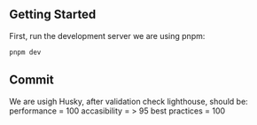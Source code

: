 ## Getting Started

First, run the development server we are using pnpm:

```bash
pnpm dev
```

## Commit

We are usigh Husky, after validation check lighthouse, should be:
performance = 100
accasibility = > 95
best practices = 100
